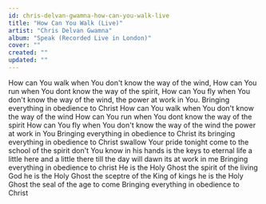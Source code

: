 ```yaml
---
id: chris-delvan-gwamna-how-can-you-walk-live
title: "How Can You Walk (Live)"
artist: "Chris Delvan Gwamna"
album: "Speak (Recorded Live in London)"
cover: ""
created: ""
updated: ""
---
```


How can You walk when You don't know the way of the wind,
How can You run when You dont know the way of the spirit,
How can You fly when You don't know the way of the wind,
the power at work in You.
Bringing everything in obedience to Christ
How can You walk when You don't know the way of the wind
How can You run when You dont know the way of the spirit
How can You fly when You don't know the way of the wind
the power at work in You
Bringing everything in obedience to Christ
its bringing everything in obedience to Christ
swallow Your pride tonight come to the school of the spirit
don't You know in his hands is the keys to eternal life
a little here and a little there till the day will dawn
its at work in me
Bringing everything in obedience to christ
He is the Holy Ghost the spirit of the living God
he is the Holy Ghost the sceptre of the King of kings
he is the Holy Ghost the seal of the age to come
Bringing everything in obedience to Christ